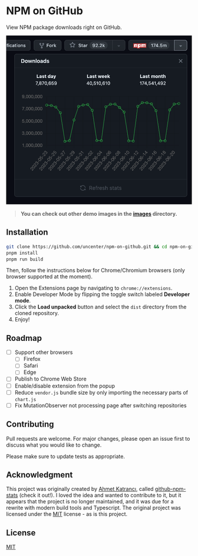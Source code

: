 <h1>NPM on GitHub</h1>

View NPM package downloads right on GitHub.

![A screenshot of the injected NPM package download button and chart.](/images/demo.png)

> **You can check out other demo images in the [images](/images) directory.**

## Installation

```bash
git clone https://github.com/uncenter/npm-on-github.git && cd npm-on-github
pnpm install
pnpm run build
```

Then, follow the instructions below for Chrome/Chromium browsers (only browser supported at the moment).

1. Open the Extensions page by navigating to `chrome://extensions`.
2. Enable Developer Mode by flipping the toggle switch labeled **Developer mode**.
3. Click the **Load unpacked** button and select the `dist` directory from the cloned repository.
4. Enjoy!

## Roadmap

- [ ] Support other browsers
  - [ ] Firefox
  - [ ] Safari
  - [ ] Edge
- [ ] Publish to Chrome Web Store
- [ ] Enable/disable extension from the popup
- [ ] Reduce `vendor.js` bundle size by only importing the necessary parts of `chart.js`
- [ ] Fix MutationObserver not processing page after switching repositories

## Contributing

Pull requests are welcome. For major changes, please open an issue first
to discuss what you would like to change.

Please make sure to update tests as appropriate.

## Acknowledgment

This project was originally created by [Ahmet Katrancı](https://github.com/katranci), called [github-npm-stats](https://github.com/katranci/github-npm-stats) (check it out!). I loved the idea and wanted to contribute to it, but it appears that the project is no longer maintained, and it was due for a rewrite with modern build tools and Typescript. The original project was licensed under the [MIT](https://choosealicense.com/licenses/mit/) license - as is this project.

## License

[MIT](LICENSE)
